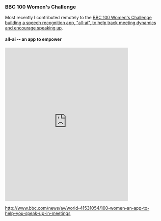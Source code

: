 ### BBC 100 Women's Challenge


Most recently I contributed remotely to the [BBC 100 Women's Challenge building a speech recognition app, "all-ai", to help track meeting dynamics and encourage speaking up](http://www.bbc.co.uk/mediacentre/latestnews/2017/bbc-100-women-challenge-2017-silicon-valley-reveal-solution).

#### all-ai -- an app to empower   
<div>
  <p><iframe width="400" height="500" frameborder="0" src="http://www.bbc.com/news/av/embed/p05j79qx/41531054" allowfullscreen></iframe></p>
</div>

http://www.bbc.com/news/av/world-41531054/100-women-an-app-to-help-you-speak-up-in-meetings
